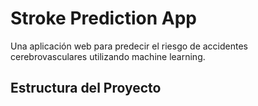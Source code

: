# Stroke Prediction App

Una aplicación web para predecir el riesgo de accidentes cerebrovasculares utilizando machine learning.

## Estructura del Proyecto 